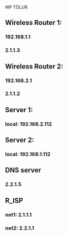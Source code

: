 #IP TÖLUR

## Wireless Router 1:
### 192.168.1.1
### 2.1.1.3

## Wireless Router 2:
### 192.168.2.1
### 2.1.1.2

## Server 1:
### local: 192.168.2.112

## Server 2:
### local: 192.168.1.112

## DNS server
### 2.2.1.5

## R_ISP
### net1: 2.1.1.1
### net2: 2.2.1.1

